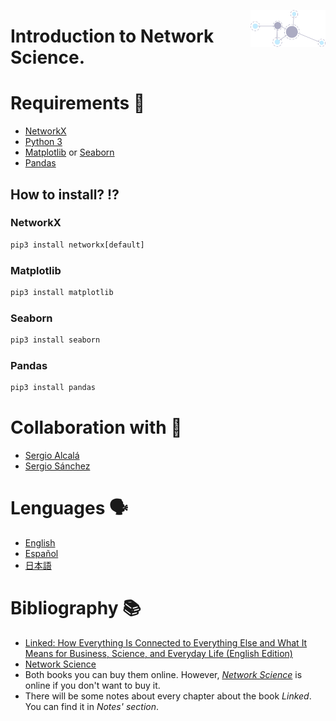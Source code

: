 <p align = "right">
<img src = "img/network.png" align ="right" width="120"/>
</p>

# Introduction to Network Science.


# Requirements 📖
* [NetworkX](https://networkx.org/)
* [Python 3](https://docs.python.org/3/)
* [Matplotlib](https://matplotlib.org/) or [Seaborn](https://seaborn.pydata.org/)
* [Pandas](https://pandas.pydata.org/)

## How to install? ⁉️
### NetworkX
```python
pip3 install networkx[default]
```
### Matplotlib
```python
pip3 install matplotlib
```
### Seaborn
```python
pip3 install seaborn
```
### Pandas
```python
pip3 install pandas
``` 

# Collaboration with 👥
* [Sergio Alcalá](https://github.com/saac)
* [Sergio Sánchez](https://github.com/pachichi)
# Lenguages 🗣️

* [English](https://github.com/J3xLe1988B3lx0x2E6/Network-Science_TSFC_UNAM/tree/main/Languages/English)
* [Español](https://github.com/J3xLe1988B3lx0x2E6/Network-Science_TSFC_UNAM/tree/main/Languages/Espa%C3%B1ol)
* [日本語](https://github.com/J3xLe1988B3lx0x2E6/Network-Science_TSFC_UNAM/tree/main/Languages/%E6%97%A5%E6%9C%AC%E8%AA%9E)

# Bibliography 📚
* [Linked: How Everything Is Connected to Everything Else and What It Means for Business, Science, and Everyday Life (English Edition)](https://www.amazon.com.mx/gp/product/B06XC9JM6Y/ref=dbs_a_def_rwt_bibl_vppi_i1)
* [Network Science](https://www.amazon.com.mx/gp/product/1107076269/ref=dbs_a_def_rwt_bibl_vppi_i6)
* Both books you can buy them online. However, [*Network Science*](http://networksciencebook.com/)  is online if you don't want to buy it.
* There will be some notes about every chapter about the book *Linked*. You can find it in *Notes' section*.
